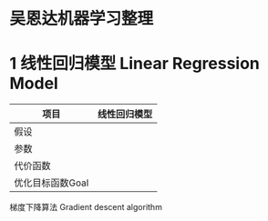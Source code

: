 吴恩达机器学习整理
==================
# 1 线性回归模型 Linear Regression Model
 项目 | 线性回归模型 |
 ---  | ----------------------
 假设 |
 参数 | 
 代价函数 | 
 优化目标函数Goal | 

梯度下降算法 Gradient descent algorithm

 
